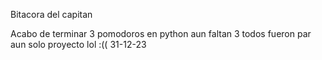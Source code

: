 Bitacora del capitan

Acabo de terminar 3 pomodoros en python aun faltan 3 todos fueron par aun solo proyecto lol :(( 31-12-23
